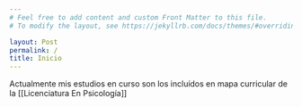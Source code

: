 ```yaml
---
# Feel free to add content and custom Front Matter to this file.
# To modify the layout, see https://jekyllrb.com/docs/themes/#overriding-theme-defaults

layout: Post
permalink: /
title: Inicio
---
```


Actualmente mis estudios en curso son los incluídos en mapa curricular de la [[Licenciatura En Psicología]]
